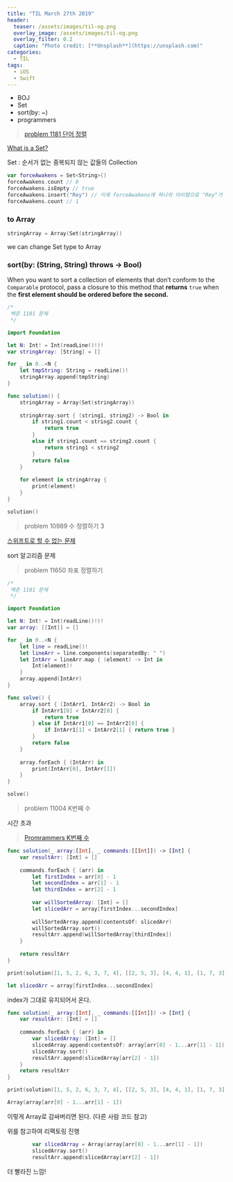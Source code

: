 ```yaml
---
title: "TIL March 27th 2019"
header:
  teaser: /assets/images/til-og.png
  overlay_image: /assets/images/til-og.png
  overlay_filter: 0.2
  caption: "Photo credit: [**Unsplash**](https://unsplash.com)"
categories:
  - TIL
tags:
  - iOS
  - Swift
---
```




- BOJ
- Set
- sort(by: ~)
- programmers



> [problem 1181 단어 정렬](https://www.acmicpc.net/problem/1181)

[What is a Set?](https://outofbedlam.github.io/swift/2016/03/26/Set/)

Set : 순서가 없는 중복되지 않는 값들의 Collection

```swift
var forceAwakens = Set<String>()
forceAwakens.count // 0
forceAwakens.isEmpty // true
forceAwakens.insert("Rey") // 이제 forceAwakens에 하나의 아이템으로 "Rey"가 담겨집니다.
forceAwakens.count // 1
```



### to Array

```swift
stringArray = Array(Set(stringArray))
```

we can change Set type to Array



### sort(by: (String, String) throws -> Bool)

When you want to sort a collection of elements that don’t conform to the `Comparable` protocol, pass a closure to this method that **returns** `true` when the **first element should be ordered before the second.**



```swift
/*
 백준 1181 문제
 */

import Foundation

let N: Int! = Int(readLine()!)!
var stringArray: [String] = []

for _ in 0..<N {
    let tmpString: String = readLine()!
    stringArray.append(tmpString)
}

func solution() {
    stringArray = Array(Set(stringArray))
    
    stringArray.sort { (string1, string2) -> Bool in
        if string1.count < string2.count {
            return true
        }
        else if string1.count == string2.count {
            return string1 < string2
        }
        return false
    }
    
    for element in stringArray {
        print(element)
    }
}

solution()
```



> problem 10989 수 정렬하기 3

[스위프트로 할 수 없는 문제](https://zeddios.tistory.com/648)

sort 알고리즘 문제



> problem 11650 좌표 정렬하기

```swift
/*
 백준 1181 문제
 */

import Foundation

let N: Int! = Int(readLine()!)!
var array: [[Int]] = []

for _ in 0..<N {
    let line = readLine()!
    let lineArr = line.components(separatedBy: " ")
    let IntArr = lineArr.map { (element) -> Int in
        Int(element)!
    }
    array.append(IntArr)
}

func solve() {
    array.sort { (IntArr1, IntArr2) -> Bool in
        if IntArr1[0] < IntArr2[0] {
            return true
        } else if IntArr1[0] == IntArr2[0] {
            if IntArr1[1] < IntArr2[1] { return true }
        }
        return false
    }
    
    array.forEach { (IntArr) in
        print(IntArr[0], IntArr[1])
    }
}

solve()
```



> problem 11004 K번째 수

시간 초과



> [Promrammers K번째 수](https://programmers.co.kr/learn/courses/30/lessons/42748?language=swift)

```swift
func solution(_ array:[Int], _ commands:[[Int]]) -> [Int] {
    var resultArr: [Int] = []
    
    commands.forEach { (arr) in
        let firstIndex = arr[0] - 1
        let secondIndex = arr[1] - 1
        let thirdIndex = arr[2] - 1
        
        var willSortedArray: [Int] = []
        let slicedArr = array[firstIndex...secondIndex]
        
        willSortedArray.append(contentsOf: slicedArr)
        willSortedArray.sort()
        resultArr.append(willSortedArray[thirdIndex])
    }
    
    return resultArr
}

print(solution([1, 5, 2, 6, 3, 7, 4], [[2, 5, 3], [4, 4, 1], [1, 7, 3]]))
```



```swift
let slicedArr = array[firstIndex...secondIndex]
```

index가 그대로 유지되어서 온다.



```swift
func solution(_ array:[Int], _ commands:[[Int]]) -> [Int] {
    var resultArr: [Int] = []
    
    commands.forEach { (arr) in
        var slicedArray: [Int] = []
        slicedArray.append(contentsOf: array[arr[0] - 1...arr[1] - 1])
        slicedArray.sort()
        resultArr.append(slicedArray[arr[2] - 1])
    }
    return resultArr
}

print(solution([1, 5, 2, 6, 3, 7, 4], [[2, 5, 3], [4, 4, 1], [1, 7, 3]]))
```



```swift
Array(array[arr[0] - 1...arr[1] - 1])
```

이렇게 Array로 감싸버리면 된다. (다른 사람 코드 참고)



위를 참고하여 리팩토링 진행

```swift
        var slicedArray = Array(array[arr[0] - 1...arr[1] - 1])
        slicedArray.sort()
        resultArr.append(slicedArray[arr[2] - 1])
```

더 빨라진 느낌!